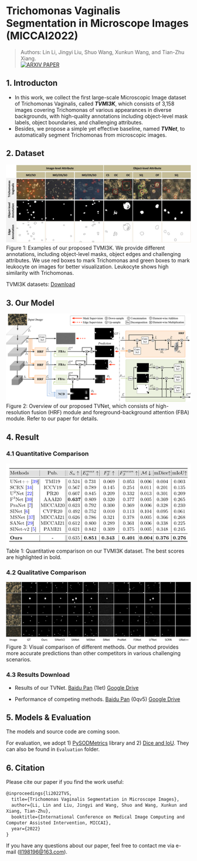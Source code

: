 # Trichomonas Vaginalis Segmentation in Microscope Images (MICCAI2022)
> Authors: Lin Li, Jingyi Liu, Shuo Wang, Xunkun Wang, and Tian-Zhu Xiang.   
> <a href="https://arxiv.org/abs/test" rel="nofollow"><img src="https://camo.githubusercontent.com/4398ed745cccb9198b5590f2d4799518bae17c2dca258419b9413789a2fd01c6/68747470733a2f2f696d672e736869656c64732e696f2f62616467652f41727869762d50617065722d7265643f7374796c653d666c61742d737175617265" alt="ARXIV PAPER" data-canonical-src="https://img.shields.io/badge/Arxiv-Paper-red?style=flat-square" style="max-width: 100%;"></a>


## 1. Introducton

- In this work, we collect the first large-scale Microscopic Image dataset of Trichomonas Vaginalis, called ***TVMI3K***, which consists of 3,158 images covering Trichomonas of various appearances in diverse backgrounds, with high-quality annotations including object-level mask labels, object boundaries, and challenging attributes. 
- Besides, we propose a simple yet effective baseline, named ***TVNet***, to automatically segment Trichomonas from microscopic images. 



## 2. Dataset
![image](https://github.com/CellRecog/cellRecog/blob/main/Images/dataset.jpg)
Figure 1: Examples of our proposed TVMI3K. We provide different annotations, including object-level masks, object edges and challenging attributes. We use red boxes to mark Trichomonas and green boxes to mark leukocyte on images for better visualization. Leukocyte shows high similarity with Trichomonas.

TVMI3K datasets: [Download](https://zenodo.org/record/6545146#.YrcfCexBz7U)



## 3. Our Model

![image](https://github.com/CellRecog/cellRecog/blob/main/Images/tvnet.png) 
Figure 2: Overview of our proposed TVNet, which consists of high-resolution fusion (HRF) module and foreground-background attention (FBA) module. Refer to our paper for details.



## 4. Result

### 4.1 Quantitative Comparison

![image](https://github.com/CellRecog/cellRecog/blob/main/Images/res1.png)    
Table 1: Quantitative comparison on our TVMI3K dataset. The best scores are highlighted in bold.


### 4.2 Qualitative Comparison

![image](https://github.com/CellRecog/cellRecog/blob/main/Images/res.jpg)   
Figure 3: Visual comparison of different methods. Our method provides more accurate predictions than other competitors in various challenging scenarios.


### 4.3 Results Download

* Results of our TVNet. [Baidu Pan](https://pan.baidu.com/s/1LY6cNnNEL9Gi4m8UAFi_gw) (1let) [Google Drive](https://drive.google.com/file/d/1ize1Y702v655V2bBHMtiiMS48bl504BJ/view?usp=sharing)

* Performance of competing methods. [Baidu Pan](https://pan.baidu.com/s/1jwlQfScfSoBxFaq5kZ00dg) (0qv5) [Google Drive](https://drive.google.com/file/d/1qdBTRtTM10tKDMNwrSizrRF8wM2uyanf/view?usp=sharing)

## 5. Models & Evaluation

The models and source code are coming soon. 

For evaluation, we adopt 1) [PySODMetrics](https://github.com/lartpang/PySODMetrics) library and 2) [Dice and IoU](https://github.com/weijun88/SANet). They can also be found in ```Evaluation``` folder.






## 6. Citation
Please cite our paper if you find the work useful: 

```
@inproceedings{li2022TVS,
  title={Trichomonas Vaginalis Segmentation in Microscope Images},
  author={Li, Lin and Liu, Jingyi and Wang, Shuo and Wang, Xunkun and Xiang, Tian-Zhu},
  booktitle={International Conference on Medical Image Computing and Computer Assisted Intervention, MICCAI},
  year={2022}
}
```
If you have any questions about our paper, feel free to contact me via e-mail (ll198196@163.com).


